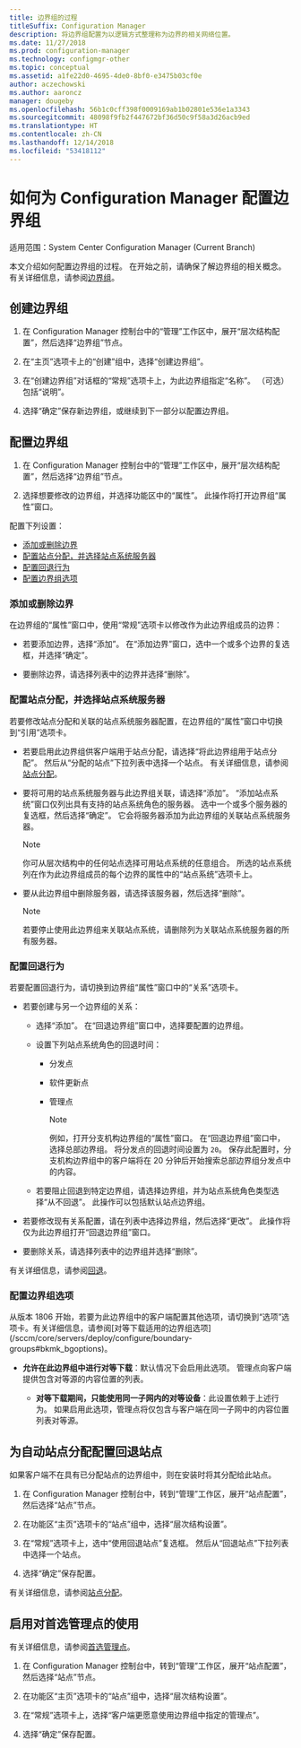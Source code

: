 ```yaml
---
title: 边界组的过程
titleSuffix: Configuration Manager
description: 将边界组配置为以逻辑方式整理称为边界的相关网络位置。
ms.date: 11/27/2018
ms.prod: configuration-manager
ms.technology: configmgr-other
ms.topic: conceptual
ms.assetid: a1fe22d0-4695-4de0-8bf0-e3475b03cf0e
author: aczechowski
ms.author: aaroncz
manager: dougeby
ms.openlocfilehash: 56b1c0cff398f0009169ab1b02801e536e1a3343
ms.sourcegitcommit: 48098f9fb2f447672bf36d50c9f58a3d26acb9ed
ms.translationtype: HT
ms.contentlocale: zh-CN
ms.lasthandoff: 12/14/2018
ms.locfileid: "53418112"
---
```

# <a name="how-to-configure-boundary-groups-for-configuration-manager"></a>如何为 Configuration Manager 配置边界组

适用范围：System Center Configuration Manager (Current Branch)

本文介绍如何配置边界组的过程。 在开始之前，请确保了解边界组的相关概念。 有关详细信息，请参阅[边界组](/sccm/core/servers/deploy/configure/boundary-groups)。



## <a name="bkmk_create"></a> 创建边界组  

1.  在 Configuration Manager 控制台中的“管理”工作区中，展开“层次结构配置”，然后选择“边界组”节点。  

2.  在“主页”选项卡上的“创建”组中，选择“创建边界组”。  

3.  在“创建边界组”对话框的“常规”选项卡上，为此边界组指定“名称”。 （可选）包括“说明”。  

4.  选择“确定”保存新边界组，或继续到下一部分以配置边界组。  


## <a name="bkmk_config"></a> 配置边界组  

1.  在 Configuration Manager 控制台中的“管理”工作区中，展开“层次结构配置”，然后选择“边界组”节点。  

2.  选择想要修改的边界组，并选择功能区中的“属性”。 此操作将打开边界组“属性”窗口。  

配置下列设置：  
- [添加或删除边界](#bkmk_add)  
- [配置站点分配，并选择站点系统服务器](#bkmk_references)  
- [配置回退行为](#bkmk_bg-fallback)  
- [配置边界组选项](#bkmk_options)  


### <a name="bkmk_add"></a> 添加或删除边界

在边界组的“属性”窗口中，使用“常规”选项卡以修改作为此边界组成员的边界：  

- 若要添加边界，选择“添加”。 在“添加边界”窗口，选中一个或多个边界的复选框，并选择“确定”。  

- 要删除边界，请选择列表中的边界并选择“删除”。  


### <a name="bkmk_references"></a> 配置站点分配，并选择站点系统服务器

若要修改站点分配和关联的站点系统服务器配置，在边界组的“属性”窗口中切换到“引用”选项卡。  

- 若要启用此边界组供客户端用于站点分配，请选择“将此边界组用于站点分配”。 然后从“分配的站点”下拉列表中选择一个站点。 有关详细信息，请参阅[站点分配](/sccm/core/servers/deploy/configure/boundary-groups#site-assignment)。  

- 要将可用的站点系统服务器与此边界组关联，请选择“添加”。 “添加站点系统”窗口仅列出具有支持的站点系统角色的服务器。 选中一个或多个服务器的复选框，然后选择“确定”。 它会将服务器添加为此边界组的关联站点系统服务器。  

    > [!NOTE]  
    >  你可从层次结构中的任何站点选择可用站点系统的任意组合。 所选的站点系统列在作为此边界组成员的每个边界的属性中的“站点系统”选项卡上。  

- 要从此边界组中删除服务器，请选择该服务器，然后选择“删除”。  

    > [!NOTE]  
    >  若要停止使用此边界组来关联站点系统，请删除列为关联站点系统服务器的所有服务器。  


### <a name="bkmk_bg-fallback"></a> 配置回退行为

若要配置回退行为，请切换到边界组“属性”窗口中的“关系”选项卡。  

- 若要创建与另一个边界组的关系：  

  - 选择“添加”。 在“回退边界组”窗口中，选择要配置的边界组。  

  - 设置下列站点系统角色的回退时间：  
    - 分发点  
    - 软件更新点  
    - 管理点  

      > [!Note]  
      > 例如，打开分支机构边界组的“属性”窗口。 在“回退边界组”窗口中，选择总部边界组。 将分发点的回退时间设置为 `20`。 保存此配置时，分支机构边界组中的客户端将在 20 分钟后开始搜索总部边界组分发点中的内容。  

  - 若要阻止回退到特定边界组，请选择边界组，并为站点系统角色类型选择“从不回退”。 此操作可以包括默认站点边界组。  

- 若要修改现有关系配置，请在列表中选择边界组，然后选择“更改”。 此操作将仅为此边界组打开“回退边界组”窗口。  
 
- 要删除关系，请选择列表中的边界组并选择“删除”。  

有关详细信息，请参阅[回退](/sccm/core/servers/deploy/configure/boundary-groups#fallback)。 


### <a name="bkmk_options"></a> 配置边界组选项
<!--1356193--> 从版本 1806 开始，若要为此边界组中的客户端配置其他选项，请切换到“选项”选项卡。有关详细信息，请参阅[对等下载适用的边界组选项](/sccm/core/servers/deploy/configure/boundary-groups#bkmk_bgoptions)。

- **允许在此边界组中进行对等下载**：默认情况下会启用此选项。 管理点向客户端提供包含对等源的内容位置的列表。  

    - **对等下载期间，只能使用同一子网内的对等设备**：此设置依赖于上述行为。 如果启用此选项，管理点将仅包含与客户端在同一子网中的内容位置列表对等源。  


## <a name="bkmk_site-fallback"></a> 为自动站点分配配置回退站点  

如果客户端不在具有已分配站点的边界组中，则在安装时将其分配给此站点。

1.  在 Configuration Manager 控制台中，转到“管理”工作区，展开“站点配置”，然后选择“站点”节点。  

2.  在功能区“主页”选项卡的“站点”组中，选择“层次结构设置”。  

3.  在“常规”选项卡上，选中“使用回退站点”复选框。 然后从“回退站点”下拉列表中选择一个站点。  

4.  选择“确定”保存配置。  

有关详细信息，请参阅[站点分配](/sccm/core/servers/deploy/configure/boundary-groups#site-assignment)。


## <a name="bkmk_proc-prefer"></a> 启用对首选管理点的使用  

有关详细信息，请参阅[首选管理点](/sccm/core/servers/deploy/configure/boundary-groups#bkmk_preferred)。

1.  在 Configuration Manager 控制台中，转到“管理”工作区，展开“站点配置”，然后选择“站点”节点。  

2. 在功能区“主页”选项卡的“站点”组中，选择“层次结构设置”。  

3. 在“常规”选项卡上，选择“客户端更愿意使用边界组中指定的管理点”。  

4. 选择“确定”保存配置。  

